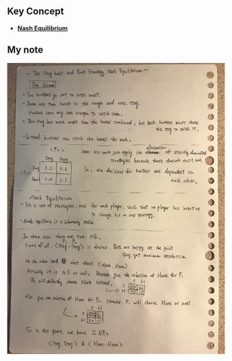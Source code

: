 ## Key Concept
- **[Nash Equilibrium](https://en.wikipedia.org/wiki/Nash_equilibrium)**

## My note
![image](https://github.com/Rowing0914/GameTheory_Python/blob/master/03_Pure_Nash_Equilibrium/images/01.JPG)